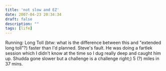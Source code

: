 ```yaml
---
title: 'not slow and EZ'
date: 2007-04-23 20:34:34
draft: false
description: ""
tags: [life]
---
```


Running: Long Toll (btw: what is the difference between this and "extended long toll"?) faster than I'd planned. Steve's fault. He was doing a fartlek session which I didn't know at the time so I dug really deep and caught him up. Shudda gone slower but a challenge is a challenge right;) 5 (?) miles in 37 mins.